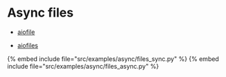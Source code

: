 # Async files

* [aiofile](https://pypi.org/project/aiofile/)

* [aiofiles](https://pypi.org/project/aiofiles/)

{% embed include file="src/examples/async/files_sync.py" %}
{% embed include file="src/examples/async/files_async.py" %}


